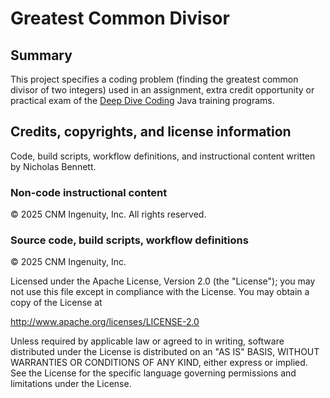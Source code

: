 # Greatest Common Divisor

## Summary

This project specifies a coding problem (finding the greatest common divisor of two integers) used in an assignment, extra credit opportunity or practical exam of the [Deep Dive Coding](https://deepdivecoding.com/) Java training programs.

## Credits, copyrights, and license information

Code, build scripts, workflow definitions, and instructional content written by Nicholas Bennett.

### Non-code instructional content

&copy; 2025 CNM Ingenuity, Inc. All rights reserved.

### Source code, build scripts, workflow definitions

&copy; 2025 CNM Ingenuity, Inc.

Licensed under the Apache License, Version 2.0 (the "License"); you may not use this file except in compliance with the License. You may obtain a copy of the License at

<http://www.apache.org/licenses/LICENSE-2.0>

Unless required by applicable law or agreed to in writing, software distributed under the License is distributed on an "AS IS" BASIS, WITHOUT WARRANTIES OR CONDITIONS OF ANY KIND, either express or implied. See the License for the specific language governing permissions and limitations under the License.
